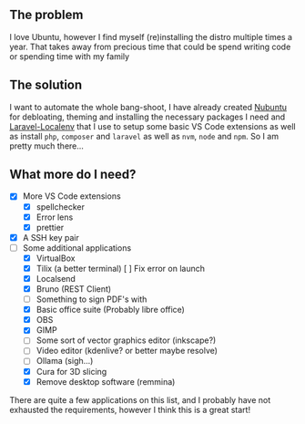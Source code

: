## The problem

I love Ubuntu, however I find myself (re)installing the distro multiple times a year. That takes away from precious time that could be spend writing code or spending time with my family

## The solution

I want to automate the whole bang-shoot, I have already created [Nubuntu](https://github.com/calobyte/nubuntu) for debloating, theming and installing the necessary packages I need and [Laravel-Localenv](https://github.com/calobyte/laravel-localenv) that I use to setup some basic VS Code extensions as well as install `php`, `composer` and `laravel` as well as `nvm`, `node` and `npm`. So I am pretty much there...

## What more do I need?

- [x] More VS Code extensions
    - [x] spellchecker
    - [x] Error lens
    - [x] prettier
- [x] A SSH key pair
- [ ] Some additional applications
    - [x] VirtualBox
    - [x] Tilix (a better terminal)
         [ ] Fix error on launch
    - [x] Localsend
    - [x] Bruno (REST Client)
    - [ ] Something to sign PDF's with
    - [x] Basic office suite (Probably libre office)
    - [x] OBS
    - [x] GIMP
    - [ ] Some sort of vector graphics editor (inkscape?)
    - [ ] Video editor (kdenlive? or better maybe resolve)
    - [ ] Ollama (sigh...)
    - [x] Cura for 3D slicing
    - [x] Remove desktop software (remmina)

There are quite a few applications on this list, and I probably have not exhausted the requirements, however I think this is a great start!